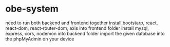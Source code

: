 # obe-system
need to run both backend and frontend together
install bootstarp, react, react-dom, react-router-dom, axis into frontend folder
install mysql, express, cors, nodemon into backend folder
import the given database into the phpMyAdmin on your device

